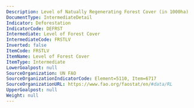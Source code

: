 ```yaml
---
Description: Level of Natually Regenerating Forest Cover (in 1000ha)
DocumentType: IntermediateDetail
Indicator: Deforestation
IndicatorCode: DEFRST
Intermediate: Level of Forest Cover
IntermediateCode: FRSTLV
Inverted: false
ItemCode: FRSTLV
ItemName: Level of Forest Cover
ItemType: Intermediate
LowerGoalpost: null
SourceOrganization: UN FAO
SourceOrganizationIndicatorCode: Element=5110, Item=6717
SourceOrganizationURL: https://www.fao.org/faostat/en/#data/RL
UpperGoalpost: null
Weight: null
---
```


